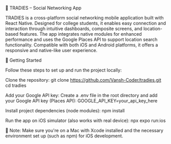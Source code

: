 📱 TRADIES – Social Networking App

TRADIES is a cross-platform social networking mobile application built with React Native. Designed for college students, it enables easy connection and interaction through intuitive
dashboards, composite screens, and location-based features. The app integrates native modules for enhanced performance and uses the Google Places API to support location search
functionality. Compatible with both iOS and Android platforms, it offers a responsive and native-like user experience.

🚀 Getting Started

Follow these steps to set up and run the project locally:

Clone the repository:
git clone https://github.com/Vansh-Coder/tradies.git
cd tradies

Add your Google API key:
Create a .env file in the root directory and add your Google API key (Places API):
GOOGLE_API_KEY=your_api_key_here

Install project dependencies (node modules):
npm install

Run the app on iOS simulator (also works with real device):
npx expo run:ios

📌 Note: Make sure you're on a Mac with Xcode installed and the necessary environment set up (such as npm) for iOS development.
